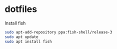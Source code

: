 # dotfiles

Install fish

```bash
sudo apt-add-repository ppa:fish-shell/release-3
sudo apt update
sudo apt install fish
```